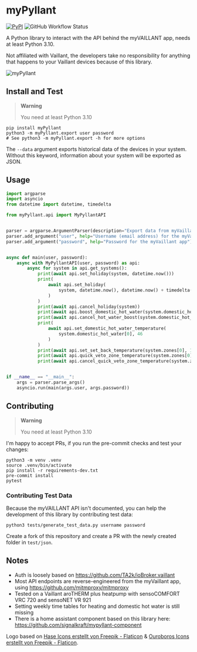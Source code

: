 # myPyllant

[![PyPI](https://img.shields.io/pypi/v/myPyllant)](https://pypi.org/project/myPyllant/)
![GitHub Workflow Status](https://img.shields.io/github/actions/workflow/status/signalkraft/myPyllant/build-test.yaml)

A Python library to interact with the API behind the myVAILLANT app, needs at least Python 3.10.

Not affiliated with Vaillant, the developers take no responsibility for anything that happens to your Vaillant devices because of this library.

![myPyllant](https://raw.githubusercontent.com/signalkraft/myPyllant/main/logo.png)

## Install and Test

> **Warning**
> 
> You need at least Python 3.10

```shell
pip install myPyllant
python3 -m myPyllant.export user password
# See python3 -m myPyllant.export -h for more options
```

The `--data` argument exports historical data of the devices in your system.
Without this keyword, information about your system will be exported as JSON.

## Usage

```python
import argparse
import asyncio
from datetime import datetime, timedelta

from myPyllant.api import MyPyllantAPI


parser = argparse.ArgumentParser(description="Export data from myVaillant API   .")
parser.add_argument("user", help="Username (email address) for the myVaillant app")
parser.add_argument("password", help="Password for the myVaillant app")


async def main(user, password):
    async with MyPyllantAPI(user, password) as api:
        async for system in api.get_systems():
            print(await api.set_holiday(system, datetime.now()))
            print(
                await api.set_holiday(
                    system, datetime.now(), datetime.now() + timedelta(days=1)
                )
            )
            print(await api.cancel_holiday(system))
            print(await api.boost_domestic_hot_water(system.domestic_hot_water[0]))
            print(await api.cancel_hot_water_boost(system.domestic_hot_water[0]))
            print(
                await api.set_domestic_hot_water_temperature(
                    system.domestic_hot_water[0], 46
                )
            )
            print(await api.set_set_back_temperature(system.zones[0], 15.5))
            print(await api.quick_veto_zone_temperature(system.zones[0], 21, 5))
            print(await api.cancel_quick_veto_zone_temperature(system.zones[0]))


if __name__ == "__main__":
    args = parser.parse_args()
    asyncio.run(main(args.user, args.password))

```

## Contributing

> **Warning**
> 
> You need at least Python 3.10

I'm happy to accept PRs, if you run the pre-commit checks and test your changes:

```shell
python3 -m venv .venv
source .venv/bin/activate
pip install -r requirements-dev.txt
pre-commit install
pytest
```

### Contributing Test Data

Because the myVAILLANT API isn't documented, you can help the development of this library by contributing test data:

```shell
python3 tests/generate_test_data.py username password
```

Create a fork of this repository and create a PR with the newly created folder in `test/json`.

## Notes

* Auth is loosely based on https://github.com/TA2k/ioBroker.vaillant
* Most API endpoints are reverse-engineered from the myVaillant app, using https://github.com/mitmproxy/mitmproxy
* Tested on a Vaillant aroTHERM plus heatpump with sensoCOMFORT VRC 720 and sensoNET VR 921
* Setting weekly time tables for heating and domestic hot water is still missing
* There is a home assistant component based on this library here: https://github.com/signalkraft/mypyllant-component

Logo based on [Hase Icons erstellt von Freepik - Flaticon](https://www.flaticon.com/de/kostenlose-icons/hase) & [Ouroboros Icons erstellt von Freepik - Flaticon](https://www.flaticon.com/de/kostenlose-icons/ouroboros).
